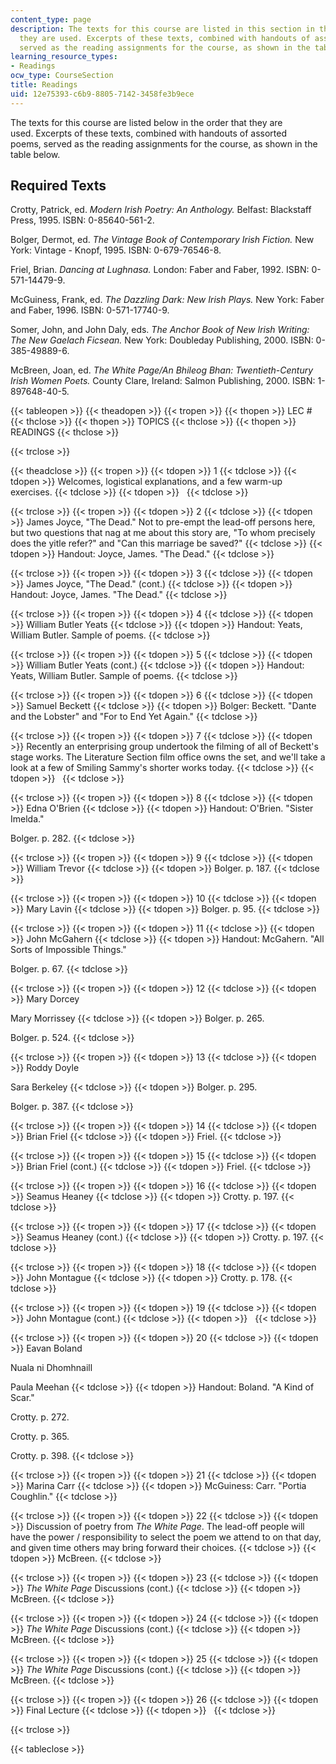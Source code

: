 ```yaml
---
content_type: page
description: The texts for this course are listed in this section in the order that
  they are used. Excerpts of these texts, combined with handouts of assorted poems,
  served as the reading assignments for the course, as shown in the table below.
learning_resource_types:
- Readings
ocw_type: CourseSection
title: Readings
uid: 12e75393-c6b9-8805-7142-3458fe3b9ece
---
```


The texts for this course are listed below in the order that they are used. Excerpts of these texts, combined with handouts of assorted poems, served as the reading assignments for the course, as shown in the table below.

Required Texts
--------------

Crotty, Patrick, ed. _Modern Irish Poetry: An Anthology._ Belfast: Blackstaff Press, 1995. ISBN: 0-85640-561-2.

Bolger, Dermot, ed. _The Vintage Book of Contemporary Irish Fiction._ New York: Vintage - Knopf, 1995. ISBN: 0-679-76546-8.

Friel, Brian. _Dancing at Lughnasa._ London: Faber and Faber, 1992. ISBN: 0-571-14479-9.

McGuiness, Frank, ed. _The Dazzling Dark: New Irish Plays._ New York: Faber and Faber, 1996. ISBN: 0-571-17740-9.

Somer, John, and John Daly, eds. _The Anchor Book of New Irish Writing: The New Gaelach Ficsean._ New York: Doubleday Publishing, 2000. ISBN: 0-385-49889-6.

McBreen, Joan, ed. _The White_ _Page/An Bhileog Bhan: Twentieth-Century Irish Women Poets._ County Clare, Ireland: Salmon Publishing, 2000. ISBN: 1-897648-40-5.

{{< tableopen >}}
{{< theadopen >}}
{{< tropen >}}
{{< thopen >}}
LEC #
{{< thclose >}}
{{< thopen >}}
TOPICS
{{< thclose >}}
{{< thopen >}}
READINGS
{{< thclose >}}

{{< trclose >}}

{{< theadclose >}}
{{< tropen >}}
{{< tdopen >}}
1
{{< tdclose >}}
{{< tdopen >}}
Welcomes, logistical explanations, and a few warm-up exercises.
{{< tdclose >}}
{{< tdopen >}}
 
{{< tdclose >}}

{{< trclose >}}
{{< tropen >}}
{{< tdopen >}}
2
{{< tdclose >}}
{{< tdopen >}}
James Joyce, "The Dead." Not to pre-empt the lead-off persons here, but two questions that nag at me about this story are, "To whom precisely does the yitle refer?" and "Can this marriage be saved?"
{{< tdclose >}}
{{< tdopen >}}
Handout: Joyce, James. "The Dead."
{{< tdclose >}}

{{< trclose >}}
{{< tropen >}}
{{< tdopen >}}
3
{{< tdclose >}}
{{< tdopen >}}
James Joyce, "The Dead." (cont.)
{{< tdclose >}}
{{< tdopen >}}
Handout: Joyce, James. "The Dead."
{{< tdclose >}}

{{< trclose >}}
{{< tropen >}}
{{< tdopen >}}
4
{{< tdclose >}}
{{< tdopen >}}
William Butler Yeats
{{< tdclose >}}
{{< tdopen >}}
Handout: Yeats, William Butler. Sample of poems.
{{< tdclose >}}

{{< trclose >}}
{{< tropen >}}
{{< tdopen >}}
5
{{< tdclose >}}
{{< tdopen >}}
William Butler Yeats (cont.)
{{< tdclose >}}
{{< tdopen >}}
Handout: Yeats, William Butler. Sample of poems.
{{< tdclose >}}

{{< trclose >}}
{{< tropen >}}
{{< tdopen >}}
6
{{< tdclose >}}
{{< tdopen >}}
Samuel Beckett
{{< tdclose >}}
{{< tdopen >}}
Bolger: Beckett. "Dante and the Lobster" and "For to End Yet Again."
{{< tdclose >}}

{{< trclose >}}
{{< tropen >}}
{{< tdopen >}}
7
{{< tdclose >}}
{{< tdopen >}}
Recently an enterprising group undertook the filming of all of Beckett's stage works. The Literature Section film office owns the set, and we'll take a look at a few of Smiling Sammy's shorter works today.
{{< tdclose >}}
{{< tdopen >}}
 
{{< tdclose >}}

{{< trclose >}}
{{< tropen >}}
{{< tdopen >}}
8
{{< tdclose >}}
{{< tdopen >}}
Edna O'Brien
{{< tdclose >}}
{{< tdopen >}}
Handout: O'Brien. "Sister Imelda."  
  
Bolger. p. 282.
{{< tdclose >}}

{{< trclose >}}
{{< tropen >}}
{{< tdopen >}}
9
{{< tdclose >}}
{{< tdopen >}}
William Trevor
{{< tdclose >}}
{{< tdopen >}}
Bolger. p. 187.
{{< tdclose >}}

{{< trclose >}}
{{< tropen >}}
{{< tdopen >}}
10
{{< tdclose >}}
{{< tdopen >}}
Mary Lavin
{{< tdclose >}}
{{< tdopen >}}
Bolger. p. 95.
{{< tdclose >}}

{{< trclose >}}
{{< tropen >}}
{{< tdopen >}}
11
{{< tdclose >}}
{{< tdopen >}}
John McGahern
{{< tdclose >}}
{{< tdopen >}}
Handout: McGahern. "All Sorts of Impossible Things."  
  
Bolger. p. 67.
{{< tdclose >}}

{{< trclose >}}
{{< tropen >}}
{{< tdopen >}}
12
{{< tdclose >}}
{{< tdopen >}}
Mary Dorcey  
  
Mary Morrissey
{{< tdclose >}}
{{< tdopen >}}
Bolger. p. 265.  
  
Bolger. p. 524.
{{< tdclose >}}

{{< trclose >}}
{{< tropen >}}
{{< tdopen >}}
13
{{< tdclose >}}
{{< tdopen >}}
Roddy Doyle  
  
Sara Berkeley
{{< tdclose >}}
{{< tdopen >}}
Bolger. p. 295.  
  
Bolger. p. 387.
{{< tdclose >}}

{{< trclose >}}
{{< tropen >}}
{{< tdopen >}}
14
{{< tdclose >}}
{{< tdopen >}}
Brian Friel
{{< tdclose >}}
{{< tdopen >}}
Friel.
{{< tdclose >}}

{{< trclose >}}
{{< tropen >}}
{{< tdopen >}}
15
{{< tdclose >}}
{{< tdopen >}}
Brian Friel (cont.)
{{< tdclose >}}
{{< tdopen >}}
Friel.
{{< tdclose >}}

{{< trclose >}}
{{< tropen >}}
{{< tdopen >}}
16
{{< tdclose >}}
{{< tdopen >}}
Seamus Heaney
{{< tdclose >}}
{{< tdopen >}}
Crotty. p. 197.
{{< tdclose >}}

{{< trclose >}}
{{< tropen >}}
{{< tdopen >}}
17
{{< tdclose >}}
{{< tdopen >}}
Seamus Heaney (cont.)
{{< tdclose >}}
{{< tdopen >}}
Crotty. p. 197.
{{< tdclose >}}

{{< trclose >}}
{{< tropen >}}
{{< tdopen >}}
18
{{< tdclose >}}
{{< tdopen >}}
John Montague
{{< tdclose >}}
{{< tdopen >}}
Crotty. p. 178.
{{< tdclose >}}

{{< trclose >}}
{{< tropen >}}
{{< tdopen >}}
19
{{< tdclose >}}
{{< tdopen >}}
John Montague (cont.)
{{< tdclose >}}
{{< tdopen >}}
 
{{< tdclose >}}

{{< trclose >}}
{{< tropen >}}
{{< tdopen >}}
20
{{< tdclose >}}
{{< tdopen >}}
Eavan Boland  
  
Nuala ni Dhomhnaill  
  
Paula Meehan
{{< tdclose >}}
{{< tdopen >}}
Handout: Boland. "A Kind of Scar."  
  
Crotty. p. 272.  
  
Crotty. p. 365.  
  
Crotty. p. 398.
{{< tdclose >}}

{{< trclose >}}
{{< tropen >}}
{{< tdopen >}}
21
{{< tdclose >}}
{{< tdopen >}}
Marina Carr
{{< tdclose >}}
{{< tdopen >}}
McGuiness: Carr. "Portia Coughlin."
{{< tdclose >}}

{{< trclose >}}
{{< tropen >}}
{{< tdopen >}}
22
{{< tdclose >}}
{{< tdopen >}}
Discussion of poetry from _The White Page_. The lead-off people will have the power / responsibility to select the poem we attend to on that day, and given time others may bring forward their choices.
{{< tdclose >}}
{{< tdopen >}}
McBreen.
{{< tdclose >}}

{{< trclose >}}
{{< tropen >}}
{{< tdopen >}}
23
{{< tdclose >}}
{{< tdopen >}}
_The White Page_ Discussions (cont.)
{{< tdclose >}}
{{< tdopen >}}
McBreen.
{{< tdclose >}}

{{< trclose >}}
{{< tropen >}}
{{< tdopen >}}
24
{{< tdclose >}}
{{< tdopen >}}
_The White Page_ Discussions (cont.)
{{< tdclose >}}
{{< tdopen >}}
McBreen.
{{< tdclose >}}

{{< trclose >}}
{{< tropen >}}
{{< tdopen >}}
25
{{< tdclose >}}
{{< tdopen >}}
_The White Page_ Discussions (cont.)
{{< tdclose >}}
{{< tdopen >}}
McBreen.
{{< tdclose >}}

{{< trclose >}}
{{< tropen >}}
{{< tdopen >}}
26
{{< tdclose >}}
{{< tdopen >}}
Final Lecture
{{< tdclose >}}
{{< tdopen >}}
 
{{< tdclose >}}

{{< trclose >}}

{{< tableclose >}}